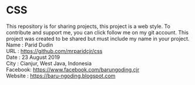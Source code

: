 # CSS
This repository is for sharing projects, this project is a web style. To contribute and support me, you can click follow me on my git account. This project was created to be shared but must include my name in your project.<br/>
Name    : Parid Dudin<br/>
URL     : https://github.com/mrparidcjr/css<br/>
Date    : 23 August 2019<br/>
City    : Cianjur, West Java, Indonesia<br/>
Facebook: https://www.facebook.com/barungoding.cjr<br/>
Website : https://baru-ngoding.blogspot.com<br/>
